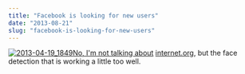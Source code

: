```yaml
---
title: "Facebook is looking for new users"
date: "2013-08-21"
slug: "facebook-is-looking-for-new-users"
---
```


[![2013-04-19_1849](images/2013-04-19_1849.jpg)No, I'm not talking about](http://fred.dev/content/uploads/2013/08/2013-04-19_1849.jpg) [internet.org](https://internet.org/), but the face detection that is working a little too well.
